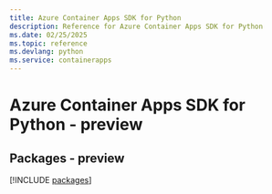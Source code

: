 ```yaml
---
title: Azure Container Apps SDK for Python
description: Reference for Azure Container Apps SDK for Python
ms.date: 02/25/2025
ms.topic: reference
ms.devlang: python
ms.service: containerapps
---
```

# Azure Container Apps SDK for Python - preview
## Packages - preview
[!INCLUDE [packages](container-apps-index.md)]